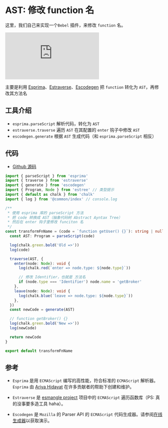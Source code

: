 # AST: 修改 function 名

这里，我们自己来实现一个`Bebel` 插件，来修改 `function` 名。

<embed src="https://cdn.jsdelivr.net/gh/zhixiangyao/CDN/images/icon/babel.svg" type="image/svg+xml" />

主要是利用 [Esprima](https://www.npmjs.com/package/esprima)、[Estraverse](https://www.npmjs.com/package/estraverse)、[Escodegen](https://www.npmjs.com/package/escodegen) 把 `function` 转化为 `AST`，再修改其方法名

## 工具介绍

- `esprima.parseScript` 解析代码，转化为 `AST`
- `estraverse.traverse` 遍历 `AST` 在其配置的 `enter` 钩子中修改 `AST`
- `escodegen.generate` 根据 `AST` 生成代码（和 `esprima.parseScript` 相反）

## 代码

- [Github 源码](https://github.com/zhixiangyao/typescript-playground/blob/27800ff78097af7aafea4f513508b403b0de8fb3/src/transform/transformFnName.ts)

```ts
import { parseScript } from 'esprima'
import { traverse } from 'estraverse'
import { generate } from 'escodegen'
import { Program, Node } from 'estree' // 类型提示
import { default as chalk } from 'chalk'
import { log } from '@common/index' // console.log

/**
 * 使用 esprima 库的 parseScript 方法
 * 把 code 转换成 AST（抽象代码树 Abstract Ayntax Tree）
 * 然后在 enter 钩子里修改 funciton 名
 */
const transformFnName = (code = `function getUser() {}`): string | null | undefined => {
  const AST: Program = parseScript(code)

  log(chalk.green.bold('Old =>'))
  log(code)

  traverse(AST, {
    enter(node: Node): void {
      log(chalk.red(`enter => node.type: ${node.type}`))

      // 修改 Identifier，也就是 方法名
      if (node.type === 'Identifier') node.name = 'getBroker'
    },
    leave(node: Node): void {
      log(chalk.blue(`leave => node.type: ${node.type}`))
    },
  })
  const newCode = generate(AST)

  // function getBroker() {}
  log(chalk.green.bold('New =>'))
  log(newCode)

  return newCode
}

export default transformFnName
```

## 参考

- `Esprima` 是用 `ECMAScript` 编写的高性能，符合标准的 `ECMAScript` 解析器。 `Esprima` 由 [Ariya Hidayat](https://www.npmjs.com/~ariya) 在许多贡献者的帮助下创建和维护。

- `Estraverse` 是 [esmangle project](https://github.com/estools/esmangle) 项目中的 `ECMAScript` 遍历函数库（PS: 真的没事要多造工具 haha）。

- `Escodegen` 是 `Mozilla` 的 Parser API 的 `ECMAScript` 代码生成器。请参阅[在线生成器](https://estools.github.io/escodegen/demo/index.html)以获取演示。
